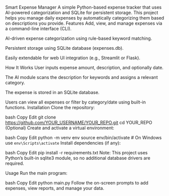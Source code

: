 Smart Expense Manager
A simple Python-based expense tracker that uses AI-powered categorization and SQLite for persistent storage. This project helps you manage daily expenses by automatically categorizing them based on descriptions you provide.
Features
Add, view, and manage expenses via a command-line interface (CLI).

AI-driven expense categorization using rule-based keyword matching.

Persistent storage using SQLite database (expenses.db).

Easily extendable for web UI integration (e.g., Streamlit or Flask).

How It Works
User inputs expense amount, description, and optionally date.

The AI module scans the description for keywords and assigns a relevant category.

The expense is stored in an SQLite database.

Users can view all expenses or filter by category/date using built-in functions.
Installation
Clone the repository:

bash
Copy
Edit
git clone https://github.com/YOUR_USERNAME/YOUR_REPO.git
cd YOUR_REPO
(Optional) Create and activate a virtual environment:

bash
Copy
Edit
python -m venv env
source env/bin/activate  # On Windows use `env\Scripts\activate`
Install dependencies (if any):

bash
Copy
Edit
pip install -r requirements.txt
Note: This project uses Python’s built-in sqlite3 module, so no additional database drivers are required.

Usage
Run the main program:

bash
Copy
Edit
python main.py
Follow the on-screen prompts to add expenses, view reports, and manage your data.
